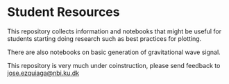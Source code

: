 # Student Resources

This repository collects information and notebooks that might be useful for students starting doing research such as best practices for plotting.

There are also notebooks on basic generation of gravitational wave signal.

This repository is very much under coinstruction, please send feedback to jose.ezquiaga@nbi.ku.dk
